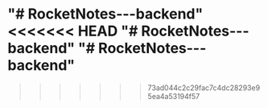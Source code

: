 "# RocketNotes---backend" 
<<<<<<< HEAD
"# RocketNotes---backend" 
"# RocketNotes---backend" 
=======
>>>>>>> 73ad044c2c29fac7c4dc28293e95ea4a53194f57
